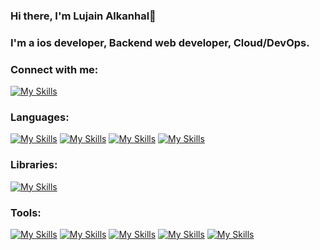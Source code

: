 ### Hi there, I'm Lujain Alkanhal👋
### I'm a ios developer, Backend web developer, Cloud/DevOps.
### Connect with me:
[![My Skills](https://skillicons.dev/icons?i=linkedin)](https://www.linkedin.com/in/lujainibraheem/)

### Languages:
[![My Skills](https://skillicons.dev/icons?i=swift)](https://developer.apple.com/swift/) [![My Skills](https://skillicons.dev/icons?i=java)](https://dev.java) [![My Skills](https://skillicons.dev/icons?i=mysql)](https://www.mysql.com) [![My Skills](https://skillicons.dev/icons?i=python)](https://www.python.org) 

### Libraries:
[![My Skills](https://skillicons.dev/icons?i=spring)](https://spring.io)

### Tools:
[![My Skills](https://skillicons.dev/icons?i=idea)](https://www.jetbrains.com/idea/) [![My Skills](https://skillicons.dev/icons?i=firebase)](https://firebase.google.com) [![My Skills](https://skillicons.dev/icons?i=vscode)](https://code.visualstudio.com/) [![My Skills](https://skillicons.dev/icons?i=postman)](https://www.postman.com) [![My Skills](https://skillicons.dev/icons?i=figma)]()









<!--
**lujain2000-c/Lujain2000-c** is a ✨ _special_ ✨ repository because its `README.md` (this file) appears on your GitHub profile.

Here are some ideas to get you started:

- 🔭 I’m currently working on ...
- 🌱 I’m currently learning ...
- 👯 I’m looking to collaborate on ...
- 🤔 I’m looking for help with ...
- 💬 Ask me about ...
- 📫 How to reach me: ...
- 😄 Pronouns: ...
- ⚡ Fun fact: ...
-->
